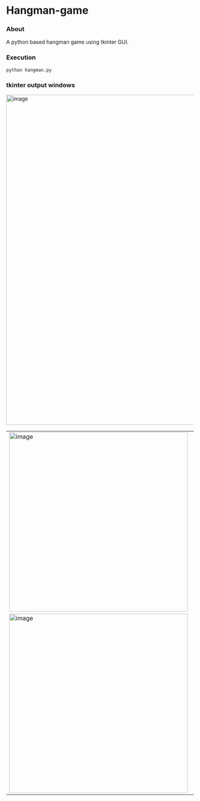 # Hangman-game
<h3>About</h3>
A python based hangman game using tkinter GUI. 
<br>
<h3>Execution</h3>

```
python hangman.py
```

<h3>tkinter output windows</h3>
<img width="884" alt="image" src="https://user-images.githubusercontent.com/79700331/182039873-39cab974-aa95-434c-b9df-61b5fe3702b7.png">
<table>

<tr>
<td><img width="480" alt="image" src="https://user-images.githubusercontent.com/79700331/182039914-ed0d6953-3ae7-4438-8e1e-78cece4d1d1b.png">
</td>
<td><img width="480" alt="image" src="https://user-images.githubusercontent.com/79700331/182040463-51045074-db1e-4afe-a1fc-b0cc4398fc2f.png">

</td>

</tr>
<tr>
<td><img width="480" alt="image" src="https://user-images.githubusercontent.com/79700331/182039931-4fdcb572-0e4b-44d5-8fbf-538e741d553b.png">
</td>
<td><img width="480" alt="image" src="https://user-images.githubusercontent.com/79700331/182039986-155871b6-053d-4b82-8f32-36136113a150.png">
</td>

</tr>
</table>
